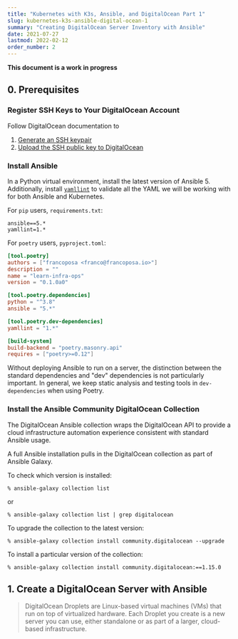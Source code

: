 ```yaml
---
title: "Kubernetes with K3s, Ansible, and DigitalOcean Part 1"
slug: kubernetes-k3s-ansible-digital-ocean-1
summary: "Creating DigitalOcean Server Inventory with Ansible"
date: 2021-07-27
lastmod: 2022-02-12
order_number: 2
---
```


**This document is a work in progress**

## 0. Prerequisites

### Register SSH Keys to Your DigitalOcean Account

Follow DigitalOcean documentation to

1. [Generate an SSH keypair](https://docs.digitalocean.com/products/droplets/how-to/add-ssh-keys/create-with-openssh/)
2. [Upload the SSH public key to DigitalOcean](https://docs.digitalocean.com/products/droplets/how-to/add-ssh-keys/to-account/)

### Install Ansible

In a Python virtual environment, install the latest version of Ansible 5.
Additionally, install [`yamllint`](https://yamllint.readthedocs.io/en/stable/) to validate all the YAML we will be working with for both Ansible and Kubernetes.

For `pip` users, `requirements.txt`:

```text
ansible==5.*
yamllint=1.*
```

For `poetry` users, `pyproject.toml`:
```toml
[tool.poetry]
authors = ["francoposa <franco@francoposa.io>"]
description = ""
name = "learn-infra-ops"
version = "0.1.0a0"

[tool.poetry.dependencies]
python = "^3.8"
ansible = "5.*"

[tool.poetry.dev-dependencies]
yamllint = "1.*"

[build-system]
build-backend = "poetry.masonry.api"
requires = ["poetry>=0.12"]
```

Without deploying Ansible to run on a server, the distinction between the standard dependencies and "dev" dependencies is not particularly important.
In general, we keep static analysis and testing tools in `dev-dependencies` when using Poetry.

### Install the Ansible Community DigitalOcean Collection

The DigitalOcean Ansible collection wraps the DigitalOcean API to provide a cloud infrastructure automation experience consistent with standard Ansible usage.

A full Ansible installation pulls in the DigitalOcean collection as part of Ansible Galaxy.

To check which version is installed:

```shell
% ansible-galaxy collection list
```

or

```shell
% ansible-galaxy collection list | grep digitalocean
```

To upgrade the collection to the latest version:

```shell
% ansible-galaxy collection install community.digitalocean --upgrade
```

To install a particular version of the collection:

```shell
% ansible-galaxy collection install community.digitalocean:==1.15.0
```

## 1. Create a DigitalOcean Server with Ansible

> DigitalOcean Droplets are Linux-based virtual machines (VMs) that run on
> top of virtualized hardware. Each Droplet you create is a new server
> you can use, either standalone or as part of a larger, cloud-based
> infrastructure.

[//]: # (Follow the [Create Droplet Quickstart]&#40;https://docs.digitalocean.com/products/droplets/quickstart/&#41;.)

[//]: # (The size of the droplet does not matter much for this tutorial;)

[//]: # (the $5 droplet option is plenty for any testing or learning scenario,)

[//]: # (and k3s is intended to run in resource-constrained environments.)

[//]: # ()
[//]: # (Be sure to select an SSH key for the droplet.)

[//]: # (Ansible and similar tools use SSH keys by default.)

[//]: # (SSH passwords are generally considered less secure than SSH keys,)

[//]: # (and we will disable SSH password login on our servers as part of the)

[//]: # (recommended initial configuration process.)

[//]: # ()
[//]: # (**Note:** Creating a droplet can be automated with Ansible,)

[//]: # (the DigitalOcean CLI, or any number of related tools,)

[//]: # (but the DigitalOcean web interface is dead simple to use,)

[//]: # (so it's an ideal way to get us up and running without much hassle.)

[//]: # ()
[//]: # ()
[//]: # (## 2. Specify Ansible Host Inventory)

[//]: # ()
[//]: # (We need to specify our Ansible "inventory" -)

[//]: # (the hosts or groups of hosts to run Ansible tasks against.)

[//]: # (See the [Ansible docs on specifying inventory]&#40;https://docs.ansible.com/ansible/latest/user_guide/intro_inventory.html&#41; for more.)

[//]: # ()
[//]: # (We will specify two different entries for the same host:)

[//]: # (one for the initial server setup done with the root user,)

[//]: # (and another for all subsequent tasks, using a new user)

[//]: # (created and configured for our purposes.)

[//]: # ()
[//]: # (Create the Ansible inventory file where it can be easily referenced from the command line.)

[//]: # ()
[//]: # (```yaml)

[//]: # (---)

[//]: # (# ./hosts.yaml)

[//]: # (---)

[//]: # (all:)

[//]: # (  children:)

[//]: # (    master_roots:)

[//]: # (      hosts:)

[//]: # (        demo_master_root:)

[//]: # (          ansible_host: 143.244.209.125)

[//]: # (          ansible_user: root)

[//]: # (          ansible_ssh_private_key_file: ~/.ssh/id_rsa_infra_ops)

[//]: # (    masters:)

[//]: # (      hosts:)

[//]: # (        demo_master:)

[//]: # (          ansible_host: 143.244.209.125)

[//]: # (          ansible_user: infraops)

[//]: # (          ansible_ssh_private_key_file: ~/.ssh/id_rsa_infra_ops)

[//]: # (```)

[//]: # ()
[//]: # (The IP address is just the IP of your DigitalOcean Droplet.)

[//]: # (The IP I have used here is actually a [Floating IP]&#40;https://docs.digitalocean.com/products/networking/floating-ips/&#41;)

[//]: # (that I re-use so I do not have to always change my hosts file for a new droplet.)

[//]: # ()
[//]: # (## 3. Configure Server User Access with Ansible)

[//]: # ()
[//]: # (1. Create a separate user with SSH access for our Infra Ops automation and administration purposes)

[//]: # (    * Grant the user passwordless sudo, required for Ansible automation of any step requiring sudo privileges)

[//]: # (2. Configure the host for a secure SSH setup on the host:)

[//]: # (    * Disable SSH password login for users with empty/blank passwords)

[//]: # (    * Disable SSH password login for all users)

[//]: # (    * Disable all SSH login for the root user)

[//]: # ()
[//]: # (```yaml)

[//]: # (---)

[//]: # (# ./initial-host-setup.yaml)

[//]: # (---)

[//]: # (# References)

[//]: # ()
[//]: # (# Digital Ocean recommended droplet setup script:)

[//]: # (# - https://docs.digitalocean.com/droplets/tutorials/recommended-setup)

[//]: # (# Digital Ocean tutorial on installing kubernetes with Ansible:)

[//]: # (#  - https://www.digitalocean.com/community/tutorials/how-to-create-a-kubernetes-cluster-using-kubeadm-on-debian-9)

[//]: # (# Ansible Galaxy &#40;Community&#41; recipe for securing ssh:)

[//]: # (# - https://github.com/vitalk/ansible-secure-ssh)

[//]: # (---)

[//]: # (- hosts: master_roots)

[//]: # (  become: 'yes')

[//]: # (  tasks:)

[//]: # (    - name: create the 'infraops' user)

[//]: # (      user:)

[//]: # (        state: present)

[//]: # (        name: infraops)

[//]: # (        password_lock: 'yes')

[//]: # (        groups: sudo)

[//]: # (        append: 'yes')

[//]: # (        createhome: 'yes')

[//]: # (        shell: /bin/bash)

[//]: # ()
[//]: # (    - name: add authorized keys for the infraops user)

[//]: # (      authorized_key: 'user=infraops key="{{item}}"')

[//]: # (      with_file:)

[//]: # (        '{{ hostvars[inventory_hostname].ansible_ssh_private_key_file }}.pub')

[//]: # ()
[//]: # (    - name: allow infraops user to have passwordless sudo)

[//]: # (      lineinfile:)

[//]: # (        dest: /etc/sudoers)

[//]: # (        line: 'infraops ALL=&#40;ALL&#41; NOPASSWD: ALL')

[//]: # (        validate: visudo -cf %s)

[//]: # ()
[//]: # (    - name: disable empty password login for all users)

[//]: # (      lineinfile:)

[//]: # (        dest: /etc/ssh/sshd_config)

[//]: # (        regexp: '^#?PermitEmptyPasswords')

[//]: # (        line: PermitEmptyPasswords no)

[//]: # (      notify: restart sshd)

[//]: # ()
[//]: # (    - name: disable password login for all users)

[//]: # (      lineinfile:)

[//]: # (        dest: /etc/ssh/sshd_config)

[//]: # (        regexp: '^&#40;#\s*&#41;?PasswordAuthentication ')

[//]: # (        line: PasswordAuthentication no)

[//]: # (      notify: restart sshd)

[//]: # ()
[//]: # (    - name: Disable remote root user login)

[//]: # (      lineinfile:)

[//]: # (        dest: /etc/ssh/sshd_config)

[//]: # (        regexp: '^#?PermitRootLogin')

[//]: # (        line: 'PermitRootLogin no')

[//]: # (      notify: restart sshd)

[//]: # ()
[//]: # (  handlers:)

[//]: # (    - name: restart sshd)

[//]: # (      service:)

[//]: # (        name: sshd)

[//]: # (        state: restarted)

[//]: # (```)
